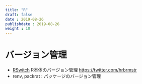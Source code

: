 ```yaml
---
title: "R"
draft: false
date : 2019-08-26
publishdate : 2019-08-26
weight : 10
---
```





# バージョン管理

- [RSwitch](https://rud.is/rswitch/) R本体のバージョン管理 https://twitter.com/hrbrmstr
- renv, packrat : パッケージのバージョン管理
